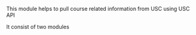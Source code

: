 

This module helps to pull course related information from USC using USC API 

It consist of two modules 
